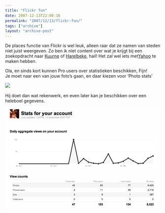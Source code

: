 ```yaml
---
title: "Flickr fun"
date: 2007-12-13T22:08:16
permalink: "2007/12/13/flickr-fun/"
tags: ["archive"]
layout: "archive-post"
---
```

De places functie van Flickr is wel leuk, alleen raar dat ze namen van steden niet juist weergeven. Zo ben ik niet content over wat je krijgt bij een zoekopdracht naar [Kuurne](http://www.flickr.com/places/Belgium/West-Vlaanderen/Cuerne "http://www.flickr.com/places/Belgium/West-Vlaanderen/Cuerne") of [Harelbeke](http://www.flickr.com/places/Belgium/West-Vlaanderen/Hailebeke "http://www.flickr.com/places/Belgium/West-Vlaanderen/Hailebeke"), hail! Het zal wel iets met[Yahoo](http://upcoming.yahoo.com/place/kA.W_8iQBpwLyao "http://upcoming.yahoo.com/place/kA.W_8iQBpwLyao") te maken hebben.

Ola, en sinds kort kunnen Pro users over statistieken beschikken, Fijn!  
Je moet naar een van jouw foto’s gaan, en daar kiezen voor ‘Photo stats’

![](http://farm3.static.flickr.com/2226/2108468197_41e3d71921_o.png)

Hij doet dan wat rekenwerk, en even later kan je beschikken over een heleboel gegevens.

[![Stats](/images/blog/2007/12/afbeelding-5.png)](/images/blog/2007/12/afbeelding-5.png "Stats")
